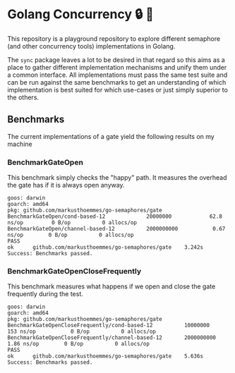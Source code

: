 # Golang Concurrency :lock: :rocket:

This repository is a playground repository to explore different semaphore (and other concurrency tools) implementations in Golang. 

The `sync` package leaves a lot to be desired in that regard so this aims as a place to gather different implementation mechanisms and unify them under a common interface. All implementations must pass the same test suite and can be run against the same benchmarks to get an understanding of which implementation is best suited for which use-cases or just simply superior to the others.

## Benchmarks

The current implementations of a gate yield the following results on my machine

### BenchmarkGateOpen

This benchmark simply checks the "happy" path. It measures the overhead the gate has if it is always open anyway.

```
goos: darwin
goarch: amd64
pkg: github.com/markusthoemmes/go-semaphores/gate
BenchmarkGateOpen/cond-based-12         	20000000	        62.8 ns/op	       0 B/op	       0 allocs/op
BenchmarkGateOpen/channel-based-12      	2000000000	         0.67 ns/op	       0 B/op	       0 allocs/op
PASS
ok  	github.com/markusthoemmes/go-semaphores/gate	3.242s
Success: Benchmarks passed.
```

### BenchmarkGateOpenCloseFrequently

This benchmark measures what happens if we open and close the gate frequently during the test.

```
goos: darwin
goarch: amd64
pkg: github.com/markusthoemmes/go-semaphores/gate
BenchmarkGateOpenCloseFrequently/cond-based-12         	10000000	       153 ns/op	       0 B/op	       0 allocs/op
BenchmarkGateOpenCloseFrequently/channel-based-12      	2000000000	         1.86 ns/op	       0 B/op	       0 allocs/op
PASS
ok  	github.com/markusthoemmes/go-semaphores/gate	5.636s
Success: Benchmarks passed.
```